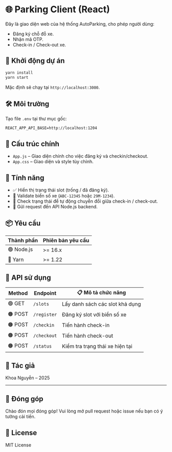 # 🌐 Parking Client (React)

Đây là giao diện web của hệ thống AutoParking, cho phép người dùng:
- Đăng ký chỗ đỗ xe.
- Nhận mã OTP.
- Check-in / Check-out xe.

## 🚀 Khởi động dự án

```bash
yarn install
yarn start
```

Mặc định sẽ chạy tại `http://localhost:3000`.

## 🛠️ Môi trường

Tạo file `.env` tại thư mục gốc:

```
REACT_APP_API_BASE=http://localhost:1204
```

## 🔧 Cấu trúc chính

- `App.js` – Giao diện chính cho việc đăng ký và checkin/checkout.
- `App.css` – Giao diện và style tùy chỉnh.

## 🧪 Tính năng

- ✅ Hiển thị trạng thái slot (trống / đã đăng ký).
- 🔐 Validate biển số xe (`ABC-12345` hoặc `29M-1234`).
- 🔄 Check trạng thái để tự động chuyển đổi giữa check-in / check-out.
- 📡 Gửi request đến API Node.js backend.

## 📦 Yêu cầu

| Thành phần | Phiên bản yêu cầu |
|------------|------------------|
| 🟢 Node.js | >= 16.x          |
| 🧶 Yarn    | >= 1.22          |

## 📁 API sử dụng

| Method | Endpoint    | 📋 Mô tả chức năng               |
|--------|-------------|----------------------------------|
| 🟢 GET | `/slots`    | Lấy danh sách các slot khả dụng |
| 🟠 POST | `/register` | Đăng ký slot với biển số xe     |
| 🟠 POST | `/checkin`  | Tiến hành check-in              |
| 🟠 POST | `/checkout` | Tiến hành check-out             |
| 🟠 POST | `/status`   | Kiểm tra trạng thái xe hiện tại |

## 👤 Tác giả

Khoa Nguyễn – 2025

---

## 🤝 Đóng góp

Chào đón mọi đóng góp! Vui lòng mở pull request hoặc issue nếu bạn có ý tưởng cải tiến.

## 📄 License

MIT License